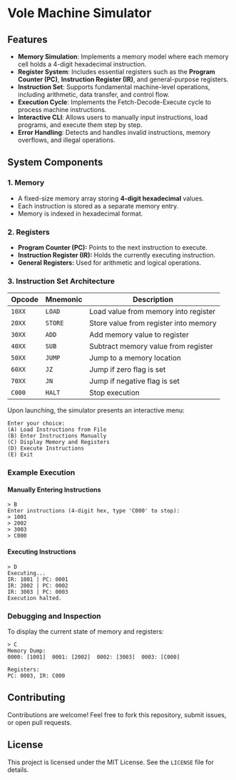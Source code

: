 # Vole Machine Simulator

## Features

- **Memory Simulation**: Implements a memory model where each memory cell holds a 4-digit hexadecimal instruction.
- **Register System**: Includes essential registers such as the **Program Counter (PC)**, **Instruction Register (IR)**, and general-purpose registers.
- **Instruction Set**: Supports fundamental machine-level operations, including arithmetic, data transfer, and control flow.
- **Execution Cycle**: Implements the Fetch-Decode-Execute cycle to process machine instructions.
- **Interactive CLI**: Allows users to manually input instructions, load programs, and execute them step by step.
- **Error Handling**: Detects and handles invalid instructions, memory overflows, and illegal operations.

## System Components

### 1. Memory
- A fixed-size memory array storing **4-digit hexadecimal** values.
- Each instruction is stored as a separate memory entry.
- Memory is indexed in hexadecimal format.

### 2. Registers
- **Program Counter (PC):** Points to the next instruction to execute.
- **Instruction Register (IR):** Holds the currently executing instruction.
- **General Registers:** Used for arithmetic and logical operations.

### 3. Instruction Set Architecture

| Opcode  | Mnemonic | Description                         |
|---------|---------|---------------------------------|
| `10XX`  | `LOAD`  | Load value from memory into register |
| `20XX`  | `STORE` | Store value from register into memory |
| `30XX`  | `ADD`   | Add memory value to register |
| `40XX`  | `SUB`   | Subtract memory value from register |
| `50XX`  | `JUMP`  | Jump to a memory location |
| `60XX`  | `JZ`    | Jump if zero flag is set |
| `70XX`  | `JN`    | Jump if negative flag is set |
| `C000`  | `HALT`  | Stop execution |



Upon launching, the simulator presents an interactive menu:

```text
Enter your choice:
(A) Load Instructions from File
(B) Enter Instructions Manually
(C) Display Memory and Registers
(D) Execute Instructions
(E) Exit
```

### Example Execution

#### Manually Entering Instructions
```
> B
Enter instructions (4-digit hex, type 'C000' to stop):
> 1001
> 2002
> 3003
> C000
```

#### Executing Instructions
```
> D
Executing...
IR: 1001 | PC: 0001
IR: 2002 | PC: 0002
IR: 3003 | PC: 0003
Execution halted.
```

### Debugging and Inspection
To display the current state of memory and registers:
```
> C
Memory Dump:
0000: [1001]  0001: [2002]  0002: [3003]  0003: [C000]

Registers:
PC: 0003, IR: C000
```

## Contributing
Contributions are welcome! Feel free to fork this repository, submit issues, or open pull requests.

## License
This project is licensed under the MIT License. See the `LICENSE` file for details.

